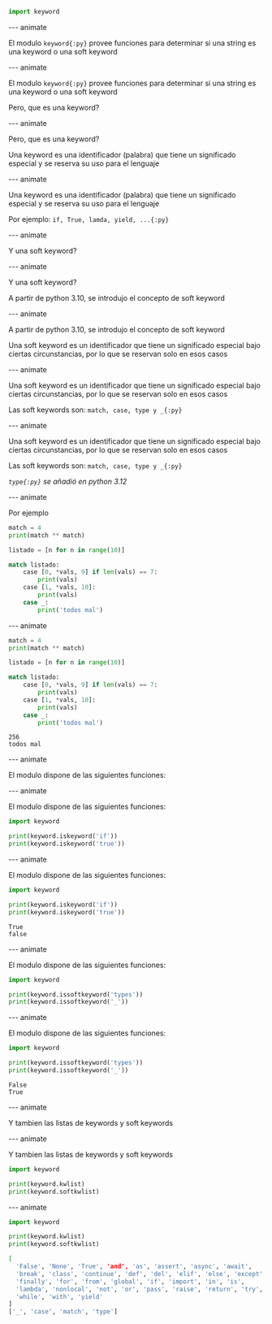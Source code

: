 ```py
import keyword
```

--- animate

El modulo `keyword{:py}` provee funciones para determinar si una string es una keyword o una soft keyword

--- animate

El modulo `keyword{:py}` provee funciones para determinar si una string es una keyword o una soft keyword

Pero, que es una keyword?

--- animate

Pero, que es una keyword?

Una keyword es una identificador (palabra) que tiene un significado especial y se reserva su uso para el lenguaje

--- animate

Una keyword es una identificador (palabra) que tiene un significado especial y se reserva su uso para el lenguaje

Por ejemplo: `if, True, lamda, yield, ...{:py}`

--- animate

Y una soft keyword?

--- animate

Y una soft keyword?

A partir de python 3.10, se introdujo el concepto de soft keyword

--- animate

A partir de python 3.10, se introdujo el concepto de soft keyword

Una soft keyword es un identificador que tiene un significado especial bajo ciertas circunstancias, por lo que se reservan solo en esos casos

--- animate

Una soft keyword es un identificador que tiene un significado especial bajo ciertas circunstancias, por lo que se reservan solo en esos casos

Las soft keywords son: `match, case, type y _{:py}`

--- animate

Una soft keyword es un identificador que tiene un significado especial bajo ciertas circunstancias, por lo que se reservan solo en esos casos

Las soft keywords son: `match, case, type y _{:py}`

_`type{:py}` se añadió en python 3.12_

--- animate

Por ejemplo

```py
match = 4
print(match ** match)

listado = [n for n in range(10)]

match listado:
    case [0, *vals, 9] if len(vals) == 7:
        print(vals)
    case [1, *vals, 10]:
        print(vals)
    case _:
        print('todos mal')
```

--- animate

```py
match = 4
print(match ** match)

listado = [n for n in range(10)]

match listado:
    case [0, *vals, 9] if len(vals) == 7:
        print(vals)
    case [1, *vals, 10]:
        print(vals)
    case _:
        print('todos mal')
```

```plain
256
todos mal
```

--- animate

El modulo dispone de las siguientes funciones:

--- animate

El modulo dispone de las siguientes funciones:

```py
import keyword

print(keyword.iskeyword('if'))
print(keyword.iskeyword('true'))
```

--- animate

El modulo dispone de las siguientes funciones:

```py
import keyword

print(keyword.iskeyword('if'))
print(keyword.iskeyword('true'))
```

```plain
True
false
```

--- animate

El modulo dispone de las siguientes funciones:

```py
import keyword

print(keyword.issoftkeyword('types'))
print(keyword.issoftkeyword('_'))
```

--- animate

El modulo dispone de las siguientes funciones:

```py
import keyword

print(keyword.issoftkeyword('types'))
print(keyword.issoftkeyword('_'))
```

```plain
False
True
```

--- animate

Y tambien las listas de keywords y soft keywords

--- animate

Y tambien las listas de keywords y soft keywords

```py
import keyword

print(keyword.kwlist)
print(keyword.softkwlist)
```

--- animate

```py
import keyword

print(keyword.kwlist)
print(keyword.softkwlist)
```

```sh
[
  'False', 'None', 'True', 'and', 'as', 'assert', 'async', 'await',
  'break', 'class', 'continue', 'def', 'del', 'elif', 'else', 'except',
  'finally', 'for', 'from', 'global', 'if', 'import', 'in', 'is',
  'lambda', 'nonlocal', 'not', 'or', 'pass', 'raise', 'return', 'try',
  'while', 'with', 'yield'
]
['_', 'case', 'match', 'type']
```
